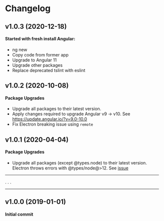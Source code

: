 # Changelog

## v1.0.3 (2020-12-18)
#### Started with fresh install Angular:
- ng new
- Copy code from former app
- Upgrade to Angular 11
- Upgrade other packages
- Replace deprecated tslint with eslint

## v1.0.2 (2020-10-08)

#### Package Upgrades
- Upgrade all packages to their latest version.
- Apply changes required to upgrade Angular v9 -> v10. See https://update.angular.io/?v=9.0-10.0
- Fix Electron breaking issue using `remote`

## v1.0.1 (2020-04-04)

#### Package Upgrades
- Upgrade all packages (except @types.node) to their latest version.
Electron throws errors with @types/node@>12. See [issue](https://github.com/DefinitelyTyped/DefinitelyTyped/issues/10977)
---
.
.
.

---
## v1.0.0 (2019-01-01)

#### Initial commit

